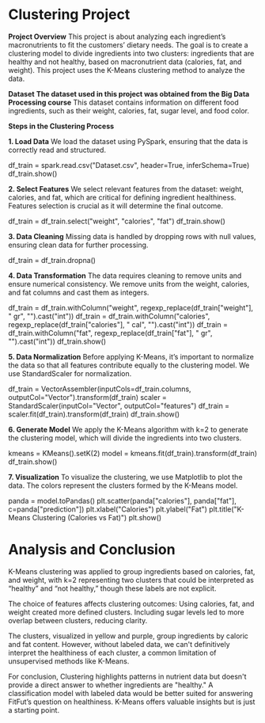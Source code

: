 # Clustering Project

**Project Overview**
This project is about analyzing each ingredient’s macronutrients to fit the customers’ dietary needs. The goal is to create a clustering model to divide ingredients into two clusters: ingredients that are healthy and not healthy, based on macronutrient data (calories, fat, and weight). This project uses the K-Means clustering method to analyze the data.

**Dataset**
**The dataset used in this project was obtained from the Big Data Processing course**
This dataset contains information on different food ingredients, such as their weight, calories, fat, sugar level, and food color.

**Steps in the Clustering Process**

**1. Load Data**
We load the dataset using PySpark, ensuring that the data is correctly read and structured.

df_train = spark.read.csv("Dataset.csv", header=True, inferSchema=True)
df_train.show()


**2. Select Features**
We select relevant features from the dataset: weight, calories, and fat, which are critical for defining ingredient healthiness. Features selection is crucial as it will determine the final outcome.

df_train = df_train.select("weight", "calories", "fat")
df_train.show()


**3. Data Cleaning**
Missing data is handled by dropping rows with null values, ensuring clean data for further processing.

df_train = df_train.dropna()


**4. Data Transformation**
The data requires cleaning to remove units and ensure numerical consistency. We remove units from the weight, calories, and fat columns and cast them as integers.

df_train = df_train.withColumn("weight", regexp_replace(df_train["weight"], " gr", "").cast("int"))
df_train = df_train.withColumn("calories", regexp_replace(df_train["calories"], " cal", "").cast("int"))
df_train = df_train.withColumn("fat", regexp_replace(df_train["fat"], " gr", "").cast("int"))
df_train.show()


**5. Data Normalization**
Before applying K-Means, it’s important to normalize the data so that all features contribute equally to the clustering model. We use StandardScaler for normalization.

df_train = VectorAssembler(inputCols=df_train.columns, outputCol="Vector").transform(df_train)
scaler = StandardScaler(inputCol="Vector", outputCol="features")
df_train = scaler.fit(df_train).transform(df_train)
df_train.show()


**6. Generate Model**
We apply the K-Means algorithm with k=2 to generate the clustering model, which will divide the ingredients into two clusters.

kmeans = KMeans().setK(2)
model = kmeans.fit(df_train).transform(df_train)
df_train.show()


**7. Visualization**
To visualize the clustering, we use Matplotlib to plot the data. The colors represent the clusters formed by the K-Means model.

panda = model.toPandas()
plt.scatter(panda["calories"], panda["fat"], c=panda["prediction"])
plt.xlabel("Calories")
plt.ylabel("Fat")
plt.title("K-Means Clustering (Calories vs Fat)")
plt.show()


# Analysis and Conclusion
K-Means clustering was applied to group ingredients based on calories, fat, and weight, with k=2 representing two clusters that could be interpreted as “healthy” and “not healthy,” though these labels are not explicit.

The choice of features affects clustering outcomes:
Using calories, fat, and weight created more defined clusters.
Including sugar levels led to more overlap between clusters, reducing clarity.

The clusters, visualized in yellow and purple, group ingredients by caloric and fat content. However, without labeled data, we can't definitively interpret the healthiness of each cluster, a common limitation of unsupervised methods like K-Means.

For conclusion, Clustering highlights patterns in nutrient data but doesn't provide a direct answer to whether ingredients are "healthy." A classification model with labeled data would be better suited for answering FitFut’s question on healthiness. K-Means offers valuable insights but is just a starting point.

